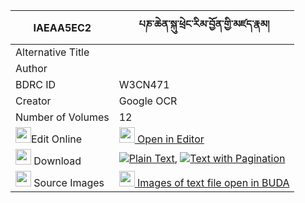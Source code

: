 |IAEAA5EC2|པཎ་ཆེན་སྐུ་ཕྲེང་རིམ་བྱོན་གྱི་མཛད་རྣམ། 
| --- | --- 
|Alternative Title |
|Author | 
|BDRC ID | W3CN471
|Creator | Google OCR
|Number of Volumes| 12
|<img width="25" src="https://img.icons8.com/color/25/000000/edit-property.png">Edit Online| [<img width="25" src="https://avatars.githubusercontent.com/u/45091458?s=200&v=4"> Open in Editor](http://editor.openpecha.org/IAEAA5EC2)
|<img width="25" src="https://img.icons8.com/fluent/48/000000/download-2.png"/>  Download | [![](https://img.icons8.com/color/20/000000/txt.png)Plain Text](https://github.com/Openpecha/IAEAA5EC2/releases/download/v1/penchen_kutreng_rimjon_gyi_dze_plain_IAEAA5EC2.zip), [![](https://img.icons8.com/color/20/000000/txt.png)Text with Pagination](https://github.com/Openpecha/IAEAA5EC2/releases/download/v1/penchen_kutreng_rimjon_gyi_dze_pages_IAEAA5EC2.zip)
|<img width="25" src="https://img.icons8.com/plasticine/100/000000/pictures-folder.png"/>  Source Images | [<img width="25" src="https://library.bdrc.io/icons/BUDA-small.svg"> Images of text file open in BUDA](https://library.bdrc.io/show/bdr:W3CN471)